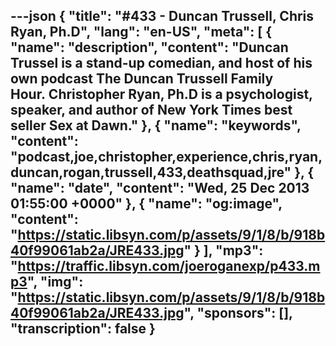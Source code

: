 ---json
{
  "title": "#433 - Duncan Trussell, Chris Ryan, Ph.D",
  "lang": "en-US",
  "meta": [
    {
      "name": "description",
      "content": "Duncan Trussel is a stand-up comedian, and host of his own podcast The Duncan Trussell Family Hour. Christopher Ryan, Ph.D is a psychologist, speaker, and author of New York Times best seller Sex at Dawn."
    },
    {
      "name": "keywords",
      "content": "podcast,joe,christopher,experience,chris,ryan,duncan,rogan,trussell,433,deathsquad,jre"
    },
    {
      "name": "date",
      "content": "Wed, 25 Dec 2013 01:55:00 +0000"
    },
    {
      "name": "og:image",
      "content": "https://static.libsyn.com/p/assets/9/1/8/b/918b40f99061ab2a/JRE433.jpg"
    }
  ],
  "mp3": "https://traffic.libsyn.com/joeroganexp/p433.mp3",
  "img": "https://static.libsyn.com/p/assets/9/1/8/b/918b40f99061ab2a/JRE433.jpg",
  "sponsors": [],
  "transcription": false
}
---
<episode-header />

<timemark seconds="0" />

<transcribe-call-to-action />

<episode-footer />